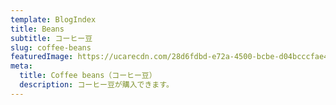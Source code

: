 ```yaml
---
template: BlogIndex
title: Beans
subtitle: コーヒー豆
slug: coffee-beans
featuredImage: https://ucarecdn.com/28d6fdbd-e72a-4500-bcbe-d04bcccfae42/
meta:
  title: Coffee beans（コーヒー豆）
  description: コーヒー豆が購入できます。
---
```

